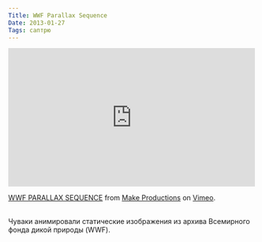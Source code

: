 ```yaml
---
Title: WWF Parallax Sequence
Date: 2013-01-27
Tags: саптрю
---
```


<div class="text"><iframe src="http://player.vimeo.com/video/50672419?title=0&amp;byline=0&amp;portrait=0&amp;color=1db4c2" width="500" height="281" frameborder="0" webkitallowfullscreen="webkitallowfullscreen" mozallowfullscreen="mozallowfullscreen" allowfullscreen="allowfullscreen"></iframe> <p><a href="http://vimeo.com/50672419">WWF PARALLAX SEQUENCE</a> from <a href="http://vimeo.com/user7817805">Make Productions</a> on <a href="http://vimeo.com">Vimeo</a>.</p><br />
Чуваки анимировали статические изображения из архива Всемирного фонда дикой природы (WWF).</div>